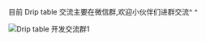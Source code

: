 目前 Drip table 交流主要在微信群,欢迎小伙伴们进群交流^ ^

![Drip table 开发交流群1](https://storage.360buyimg.com/icepublic/drip-table/driptable_contact_me_qr.png)

